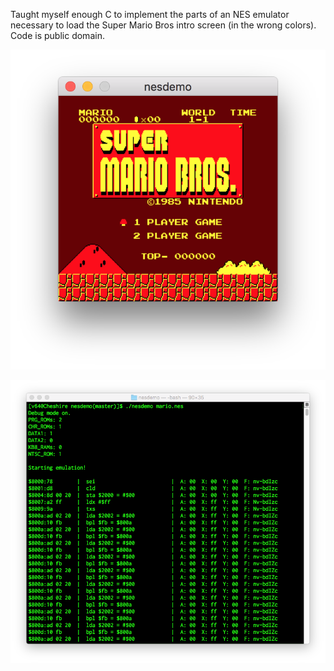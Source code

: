 Taught myself enough C to implement the parts of an NES emulator necessary to load the Super Mario Bros intro screen (in the wrong colors). Code is public domain.

![Super Mario Bros intro screen](https://github.com/v64/nesdemo/raw/master/nesdemo.png)

![Debugging output](https://github.com/v64/nesdemo/raw/master/debug.png)
